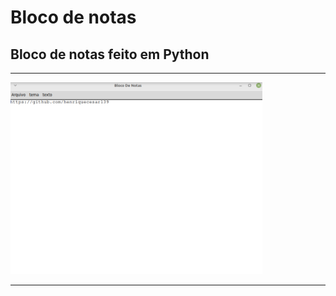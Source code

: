 <h1>Bloco de notas</h1>

<h2>Bloco de notas feito em Python</h2>

<hr>

<img src="foto.png" width="80%">

<hr>
